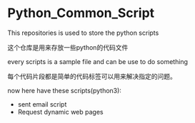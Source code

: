 # Python_Common_Script


This repositories is used to store the python scripts

这个仓库是用来存放一些python的代码文件  


every scripts is a sample file and can be use to do something

每个代码片段都是简单的代码标签可以用来解决指定的问题。  


now here have these scripts(python3):
+ sent email script 
+ Request dynamic web pages
